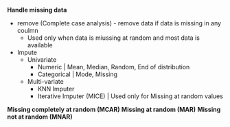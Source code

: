 **Handle missing data**

- remove (Complete case analysis) - remove data if data is missing in any coulmn
  - Used only when data is miussing at random and most data is available 
- Impute
  - Univariate
    - Numeric | Mean, Median, Random, End of distribution
    - Categorical | Mode, Missing
  - Multi-variate
    - KNN Imputer
    - Iterative Imputer (MICE) | Used only for Missing at random values
   
**Missing completely at random (MCAR)**
**Missing at random (MAR)**
**Missing not at random (MNAR)**
  
